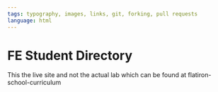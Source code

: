 ```yaml
---
tags: typography, images, links, git, forking, pull requests
language: html
---
```


# FE Student Directory

This the live site and not the actual lab which can be found at flatiron-school-curriculum